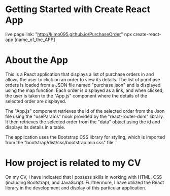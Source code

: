 # Getting Started with Create React App
live page link:
"http://kimo095.github.io/PurchaseOrder"
npx create-react-app [name_of_the_APP]
# About the App
This is a React application that displays a list of purchase orders in and allows the user to click on an order to view its details.
The list of purchase orders is loaded from a JSON file named "purchase.json" and is displayed using the map function. 
Each order is displayed as a link, and when clicked, the user is taken to the "App.js" component where the details of the selected order are displayed.

The "App.js" component retrieves the id of the selected order from the Json file using the "useParams" hook provided by the "react-router-dom" library. It then retrieves the selected order from the "data" object using the id and displays its details in a table.

The application uses the Bootstrap CSS library for styling, which is imported from the "bootstrap/dist/css/bootstrap.min.css" file.
# How project is related to my CV
On my CV, I have indicated that I possess skills in working with HTML, CSS (including Bootstrap), and JavaScript. Furthermore, I have utilized the React library in the development and display of this particular application.

